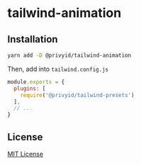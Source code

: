 # tailwind-animation

## Installation

```sh
yarn add -D @privyid/tailwind-animation
```

Then, add into `tailwind.config.js`

```js
module.exports = {
  plugins: [
    require('@privyid/tailwind-presets')
  ],
  // ...
}
```

## License

[MIT License](/LICENSE)
